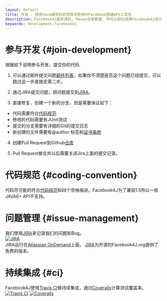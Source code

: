 ```yaml
---
layout: default
title: 开发 - 使用Java编写的非常简洁易用的Facebook图谱API工具包
description: Facebook4J是开源的, Maven仓库管理. 你可以轻松使用Facebook4j进行Facebook图谱API开发
keywords: development,facebook4j
---
```

# 参与开发 {#join-development}

根据如下说明参与开发，提交你的代码.

1. 可以通过邮件提交问题[邮件列表](http://groups.google.com/group/facebook4j)，如果你不清楚是否这个问题已经提交，可以跳过这一步直接走第二步。

2. 通过JIRA提交问题，把问题提交到[JIRA](https://roundrop.atlassian.net/browse/FFJ)。

3. 直接修复，创建一个新的分支，但是需要保证如下：
* 代码需要符合[代码规范](#coding-convention)
* 修改的代码需要有JUnit测试
* 提交的分支需要有详细的Git的提交日志
* 新创建的文件需要有@author 标签和[证书条款](/en/index.html#license)

4. 创建Pull Request到Github[仓库](http://github.com/roundrop)

5. Pull Request被合并以后需要关闭Jira上面的提交记录。

# 代码规范 {#coding-convention}
代码尽可能的符合[代码规范](http://www.oracle.com/technetwork/java/codeconvtoc-136057.html)和四个空格缩进。Facebook4J为了兼容1.5所以一些JAVA6+ API不支持。

# 问题管理 {#issue-management}
我们使用[JIRA](https://roundrop.atlassian.net/browse/FFJ)来记录我们的问题和Bug。  
[![JIRA](/images/jira.png)](https://roundrop.atlassian.net/browse/FFJ)  
JIRA运行在[Atlassian OnDemand](https://www.atlassian.com/en/software/ondemand/overview)上面。
[JIRA](https://roundrop.atlassian.net/browse/FFJ)为开源的Facebook4J.org提供了免费的版本。

# 持续集成 {#ci}
Facebook4J使用[Travis CI](https://travis-ci.org/roundrop/facebook4j/builds)做持续集成，通过[Coveralls](https://coveralls.io/r/roundrop/facebook4j)计算测试覆盖率。  
[![Travis CI](/images/travis-logo.jpg)](https://travis-ci.org/)
[![Coveralls](/images/coveralls-logo.jpg)](https://coveralls.io/)  

